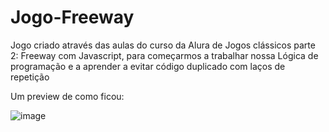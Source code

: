 # Jogo-Freeway
Jogo criado através das aulas do curso da Alura de Jogos clássicos parte 2: Freeway com Javascript, para começarmos a trabalhar nossa Lógica de programação e a aprender a  evitar código duplicado com laços de repetição

Um preview de como ficou:

![image](https://user-images.githubusercontent.com/90864041/178984101-d291617e-54df-42dd-a82a-531a5724297c.png)

